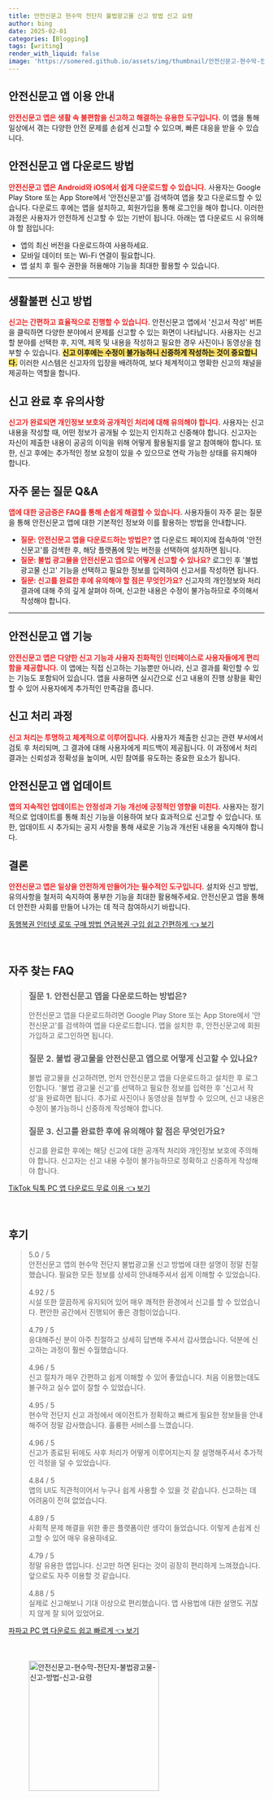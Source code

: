 ```yaml
---
title: 안전신문고 현수막 전단지 불법광고물 신고 방법 신고 요령
author: bing
date: 2025-02-01
categories: [Blogging]
tags: [writing]
render_with_liquid: false
image: 'https://somered.github.io/assets/img/thumbnail/안전신문고-현수막-전단지-불법광고물-신고-방법-신고-요령.webp'
---
```



<h2 id='안전신문고_앱_이용_안내'>안전신문고 앱 이용 안내</h2>

<p><b><span style="color: #ee2323;">안전신문고 앱은 생활 속 불편함을 신고하고 해결하는 유용한 도구입니다.</span></b> 이 앱을 통해 일상에서 겪는 다양한 안전 문제를 손쉽게 신고할 수 있으며, 빠른 대응을 받을 수 있습니다.</p>

<h2 id='안전신문고_앱_다운로드_방법'>안전신문고 앱 다운로드 방법</h2>

<p><b><span style="color: #ee2323;">안전신문고 앱은 Android와 iOS에서 쉽게 다운로드할 수 있습니다.</span></b> 사용자는 Google Play Store 또는 App Store에서 '안전신문고'를 검색하여 앱을 찾고 다운로드할 수 있습니다. 다운로드 후에는 앱을 설치하고, 회원가입을 통해 로그인을 해야 합니다. 이러한 과정은 사용자가 안전하게 신고할 수 있는 기반이 됩니다. 아래는 앱 다운로드 시 유의해야 할 점입니다:</p>

<ul>
    <li>앱의 최신 버전을 다운로드하여 사용하세요.</li>
    <li>모바일 데이터 또는 Wi-Fi 연결이 필요합니다.</li>
    <li>앱 설치 후 필수 권한을 허용해야 기능을 최대한 활용할 수 있습니다.</li>
</ul>

<hr />

<h2 id='생활불편_신고_방법'>생활불편 신고 방법</h2>

<p><b><span style="color: #ee2323;">신고는 간편하고 효율적으로 진행할 수 있습니다.</span></b> 안전신문고 앱에서 '신고서 작성' 버튼을 클릭하면 다양한 분야에서 문제를 신고할 수 있는 화면이 나타납니다. 사용자는 신고할 분야를 선택한 후, 지역, 제목 및 내용을 작성하고 필요한 경우 사진이나 동영상을 첨부할 수 있습니다. <b><span style="background-color: #ffe066;">신고 이후에는 수정이 불가능하니 신중하게 작성하는 것이 중요합니다.</span></b> 이러한 시스템은 신고자의 입장을 배려하여, 보다 체계적이고 명확한 신고의 채널을 제공하는 역할을 합니다.</p>

<h2 id='신고_완료_후_유의사항'>신고 완료 후 유의사항</h2>

<p><b><span style="color: #ee2323;">신고가 완료되면 개인정보 보호와 공개적인 처리에 대해 유의해야 합니다.</span></b> 사용자는 신고 내용을 작성할 때, 어떤 정보가 공개될 수 있는지 인지하고 신중해야 합니다. 신고자는 자신이 제출한 내용이 공공의 이익을 위해 어떻게 활용될지를 알고 참여해야 합니다. 또한, 신고 후에는 추가적인 정보 요청이 있을 수 있으므로 연락 가능한 상태를 유지해야 합니다.</p>

<h2 id='자주_묻는_질문'>자주 묻는 질문 Q&A</h2>

<p><b><span style="color: #ee2323;">앱에 대한 궁금증은 FAQ를 통해 손쉽게 해결할 수 있습니다.</span></b> 사용자들이 자주 묻는 질문을 통해 안전신문고 앱에 대한 기본적인 정보와 이를 활용하는 방법을 안내합니다.</p>

<ul>
    <li><b><span style="color: #ee2323;">질문: 안전신문고 앱을 다운로드하는 방법은?</span></b> 앱 다운로드 페이지에 접속하여 '안전신문고'를 검색한 후, 해당 플랫폼에 맞는 버전을 선택하여 설치하면 됩니다.</li>
    <li><b><span style="color: #ee2323;">질문: 불법 광고물을 안전신문고 앱으로 어떻게 신고할 수 있나요?</span></b> 로그인 후 '불법 광고물 신고' 기능을 선택하고 필요한 정보를 입력하여 신고서를 작성하면 됩니다.</li>
    <li><b><span style="color: #ee2323;">질문: 신고를 완료한 후에 유의해야 할 점은 무엇인가요?</span></b> 신고자의 개인정보와 처리 결과에 대해 주의 깊게 살펴야 하며, 신고한 내용은 수정이 불가능하므로 주의해서 작성해야 합니다.</li>
</ul>

<hr />

<h2 id='안전신문고_앱_기능'>안전신문고 앱 기능</h2>

<p><b><span style="color: #ee2323;">안전신문고 앱은 다양한 신고 기능과 사용자 친화적인 인터페이스로 사용자들에게 편리함을 제공합니다.</span></b> 이 앱에는 직접 신고하는 기능뿐만 아니라, 신고 결과를 확인할 수 있는 기능도 포함되어 있습니다. 앱을 사용하면 실시간으로 신고 내용의 진행 상황을 확인할 수 있어 사용자에게 추가적인 만족감을 줍니다.</p>

<h2 id='신고_처리_과정'>신고 처리 과정</h2>

<p><b><span style="color: #ee2323;">신고 처리는 투명하고 체계적으로 이루어집니다.</span></b> 사용자가 제출한 신고는 관련 부서에서 검토 후 처리되며, 그 결과에 대해 사용자에게 피드백이 제공됩니다. 이 과정에서 처리 결과는 신뢰성과 정확성을 높이며, 시민 참여를 유도하는 중요한 요소가 됩니다.</p>

<h2 id='안전신문고_앱_업데이트'>안전신문고 앱 업데이트</h2>

<p><b><span style="color: #ee2323;">앱의 지속적인 업데이트는 안정성과 기능 개선에 긍정적인 영향을 미친다.</span></b> 사용자는 정기적으로 업데이트를 통해 최신 기능을 이용하여 보다 효과적으로 신고할 수 있습니다. 또한, 업데이트 시 추가되는 공지 사항을 통해 새로운 기능과 개선된 내용을 숙지해야 합니다.</p>

<h2 id='결론'>결론</h2>

<p><b><span style="color: #ee2323;">안전신문고 앱은 일상을 안전하게 만들어가는 필수적인 도구입니다.</span></b> 설치와 신고 방법, 유의사항을 철저히 숙지하여 풍부한 기능을 최대한 활용해주세요. 안전신문고 앱을 통해 더 안전한 사회를 만들어 나가는 데 적극 참여하시기 바랍니다.</p>


<p><a class="click-button" title="동행복권 인터넷 로또 구매 방법 연금복권 구입 쉽고 간편하게" href="https://somered.github.io/posts/%EB%8F%99%ED%96%89%EB%B3%B5%EA%B6%8C-%EC%9D%B8%ED%84%B0%EB%84%B7-%EB%A1%9C%EB%98%90-%EA%B5%AC%EB%A7%A4-%EB%B0%A9%EB%B2%95-%EC%97%B0%EA%B8%88%EB%B3%B5%EA%B6%8C-%EA%B5%AC%EC%9E%85-%EC%89%BD%EA%B3%A0-%EA%B0%84%ED%8E%B8%ED%95%98%EA%B2%8C/" rel="dofollow">동행복권 인터넷 로또 구매 방법 연금복권 구입 쉽고 간편하게 👈 보기</a></p><br>
<h2 id='자주_찾는_FAQ'>자주 찾는 FAQ</h2>
<div itemscope="" itemtype="https://schema.org/FAQPage"> 
<blockquote> 
<div itemscope="" itemprop="mainEntity" itemtype="https://schema.org/Question"> 
<h3 itemprop="name">질문 1. 안전신문고 앱을 다운로드하는 방법은?</h3> 
<div itemscope="" itemprop="acceptedAnswer" itemtype="https://schema.org/Answer"> 
<span itemprop="text"> 
<p>안전신문고 앱을 다운로드하려면 Google Play Store 또는 App Store에서 '안전신문고'를 검색하여 앱을 다운로드합니다. 앱을 설치한 후, 안전신문고에 회원가입하고 로그인하면 됩니다.</p> 
</span> 
</div> 
</div> 

<div itemscope="" itemprop="mainEntity" itemtype="https://schema.org/Question"> 
<h3 itemprop="name">질문 2. 불법 광고물을 안전신문고 앱으로 어떻게 신고할 수 있나요?</h3> 
<div itemscope="" itemprop="acceptedAnswer" itemtype="https://schema.org/Answer"> 
<span itemprop="text"> 
<p>불법 광고물을 신고하려면, 먼저 안전신문고 앱을 다운로드하고 설치한 후 로그인합니다. '불법 광고물 신고'를 선택하고 필요한 정보를 입력한 후 '신고서 작성'을 완료하면 됩니다. 추가로 사진이나 동영상을 첨부할 수 있으며, 신고 내용은 수정이 불가능하니 신중하게 작성해야 합니다.</p> 
</span> 
</div> 
</div> 

<div itemscope="" itemprop="mainEntity" itemtype="https://schema.org/Question"> 
<h3 itemprop="name">질문 3. 신고를 완료한 후에 유의해야 할 점은 무엇인가요?</h3> 
<div itemscope="" itemprop="acceptedAnswer" itemtype="https://schema.org/Answer"> 
<span itemprop="text"> 
<p>신고를 완료한 후에는 해당 신고에 대한 공개적 처리와 개인정보 보호에 주의해야 합니다. 신고자는 신고 내용 수정이 불가능하므로 정확하고 신중하게 작성해야 합니다.</p> 
</span> 
</div> 
</div> 
</blockquote> 
</div>
<p><a class="click-button" title="TikTok 틱톡 PC 앱 다운로드 무료 이용" href="https://somered.github.io/posts/TikTok-%ED%8B%B1%ED%86%A1-PC-%EC%95%B1-%EB%8B%A4%EC%9A%B4%EB%A1%9C%EB%93%9C-%EB%AC%B4%EB%A3%8C-%EC%9D%B4%EC%9A%A9/" rel="dofollow">TikTok 틱톡 PC 앱 다운로드 무료 이용 👈 보기</a></p><br>
<h2 id='후기'>후기</h2>
<div itemscope itemtype="https://schema.org/Product">
  <blockquote>
  <div itemprop="review" itemscope itemtype="https://schema.org/Review">
      <div itemprop="reviewRating" itemscope itemtype="https://schema.org/Rating"> <span itemprop="ratingValue">5.0</span> / <span itemprop="bestRating">5</span> </div>
      <span itemprop="reviewBody">안전신문고 앱의 현수막 전단지 불법광고물 신고 방법에 대한 설명이 정말 친절했습니다. 필요한 모든 정보를 상세히 안내해주셔서 쉽게 이해할 수 있었습니다.</span>
  </div>
  <br>
  <div itemprop="review" itemscope itemtype="https://schema.org/Review">
      <div itemprop="reviewRating" itemscope itemtype="https://schema.org/Rating"> <span itemprop="ratingValue">4.92</span> / <span itemprop="bestRating">5</span> </div>
      <span itemprop="reviewBody">시설 또한 깔끔하게 유지되어 있어 매우 쾌적한 환경에서 신고를 할 수 있었습니다. 편안한 공간에서 진행되어 좋은 경험이었습니다.</span>
  </div>
  <br>
  <div itemprop="review" itemscope itemtype="https://schema.org/Review">
      <div itemprop="reviewRating" itemscope itemtype="https://schema.org/Rating"> <span itemprop="ratingValue">4.79</span> / <span itemprop="bestRating">5</span> </div>
      <span itemprop="reviewBody">응대해주신 분이 아주 친절하고 상세히 답변해 주셔서 감사했습니다. 덕분에 신고하는 과정이 훨씬 수월했습니다.</span>
  </div>
  <br>
  <div itemprop="review" itemscope itemtype="https://schema.org/Review">
      <div itemprop="reviewRating" itemscope itemtype="https://schema.org/Rating"> <span itemprop="ratingValue">4.96</span> / <span itemprop="bestRating">5</span> </div>
      <span itemprop="reviewBody">신고 절차가 매우 간편하고 쉽게 이해할 수 있어 좋았습니다. 처음 이용했는데도 불구하고 실수 없이 잘할 수 있었습니다.</span>
  </div>
  <br>
  <div itemprop="review" itemscope itemtype="https://schema.org/Review">
      <div itemprop="reviewRating" itemscope itemtype="https://schema.org/Rating"> <span itemprop="ratingValue">4.95</span> / <span itemprop="bestRating">5</span> </div>
      <span itemprop="reviewBody">현수막 전단지 신고 과정에서 에이전트가 정확하고 빠르게 필요한 정보들을 안내해주어 정말 감사했습니다. 훌륭한 서비스를 느꼈습니다.</span>
  </div>
  <br>
  <div itemprop="review" itemscope itemtype="https://schema.org/Review">
      <div itemprop="reviewRating" itemscope itemtype="https://schema.org/Rating"> <span itemprop="ratingValue">4.96</span> / <span itemprop="bestRating">5</span> </div>
      <span itemprop="reviewBody">신고가 종료된 뒤에도 사후 처리가 어떻게 이루어지는지 잘 설명해주셔서 추가적인 걱정을 덜 수 있었습니다.</span>
  </div>
  <br>
  <div itemprop="review" itemscope itemtype="https://schema.org/Review">
      <div itemprop="reviewRating" itemscope itemtype="https://schema.org/Rating"> <span itemprop="ratingValue">4.84</span> / <span itemprop="bestRating">5</span> </div>
      <span itemprop="reviewBody">앱의 UI도 직관적이어서 누구나 쉽게 사용할 수 있을 것 같습니다. 신고하는 데 어려움이 전혀 없었습니다.</span>
  </div>
  <br>
  <div itemprop="review" itemscope itemtype="https://schema.org/Review">
      <div itemprop="reviewRating" itemscope itemtype="https://schema.org/Rating"> <span itemprop="ratingValue">4.89</span> / <span itemprop="bestRating">5</span> </div>
      <span itemprop="reviewBody">사회적 문제 해결을 위한 좋은 플랫폼이란 생각이 들었습니다. 이렇게 손쉽게 신고할 수 있어 매우 유용하네요.</span>
  </div>
  <br>
  <div itemprop="review" itemscope itemtype="https://schema.org/Review">
      <div itemprop="reviewRating" itemscope itemtype="https://schema.org/Rating"> <span itemprop="ratingValue">4.79</span> / <span itemprop="bestRating">5</span> </div>
      <span itemprop="reviewBody">정말 유용한 앱입니다. 신고만 하면 된다는 것이 굉장히 편리하게 느껴졌습니다. 앞으로도 자주 이용할 것 같습니다.</span>
  </div>
  <br>
  <div itemprop="review" itemscope itemtype="https://schema.org/Review">
      <div itemprop="reviewRating" itemscope itemtype="https://schema.org/Rating"> <span itemprop="ratingValue">4.88</span> / <span itemprop="bestRating">5</span> </div>
      <span itemprop="reviewBody">실제로 신고해보니 기대 이상으로 편리했습니다. 앱 사용법에 대한 설명도 귀찮지 않게 잘 되어 있었어요.</span>
  </div>
  </blockquote>
</div>
<p><a class="click-button" title="파파고 PC 앱 다운로드 쉽고 빠르게" href="https://somered.github.io/posts/%ED%8C%8C%ED%8C%8C%EA%B3%A0-PC-%EC%95%B1-%EB%8B%A4%EC%9A%B4%EB%A1%9C%EB%93%9C-%EC%89%BD%EA%B3%A0-%EB%B9%A0%EB%A5%B4%EA%B2%8C/" rel="dofollow">파파고 PC 앱 다운로드 쉽고 빠르게 👈 보기</a></p><br>
<figure class="image"><img src="https://somered.github.io/assets/img/thumbnail/안전신문고-현수막-전단지-불법광고물-신고-방법-신고-요령.webp" alt="안전신문고-현수막-전단지-불법광고물-신고-방법-신고-요령" width="256" height="256"></figure>